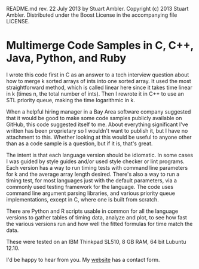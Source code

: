 README.md rev. 22 July 2013 by Stuart Ambler.
Copyright (c) 2013 Stuart Ambler.
Distributed under the Boost License in the accompanying file LICENSE.

# Multimerge Code Samples in C, C++, Java, Python, and Ruby

I wrote this code first in C as an answer to a tech interview question about how
to merge k sorted arrays of ints into one sorted array.  It used the most
straightforward method, which is called linear here since it takes time linear
in k (times n, the total number of ints).  Then I rewrote it in C++ to use
an STL priority queue, making the time logarithmic in k.

When a helpful hiring manager in a Bay Area software company suggested that it
would be good to make some code samples publicly available on GitHub, this
code suggested itself to me.  About everything significant I've written has been
proprietary so I wouldn't want to publish it, but I have no attachment to this.
Whether looking at this would be useful to anyone other than as a code sample 
is a question, but if it is, that's great.

The intent is that each language version should be idiomatic.  In some cases
I was guided by style guides and/or used style checker or lint programs.  Each
version has a way to run timing tests with command line parameters for k and
the average array length desired.  There's also a way to run a timing test, for
most languages just with the default parameters, via a commonly used testing
framework for the language.  The code uses command line argument parsing
libraries, and various priority queue implementations, except in C, where one
is built from scratch.

There are Python and R scripts usable in common for all the language versions
to gather tables of timing data, analyze and plot, to see how fast the
various versions run and how well the fitted formulas for time match the data.

These were tested on an IBM Thinkpad SL510, 8 GB RAM, 64 bit Lubuntu 12.10.

I'd be happy to hear from you.  My [website](http://www.zulazon.com) has a
contact form.

